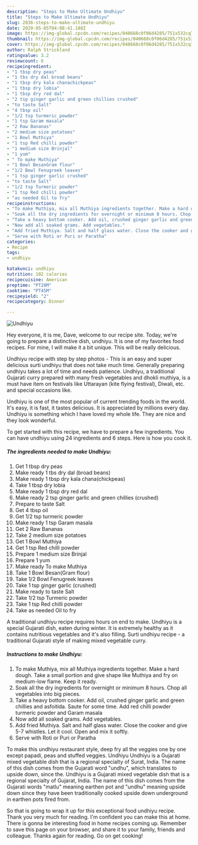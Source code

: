 ```yaml
---
description: "Steps to Make Ultimate Undhiyu"
title: "Steps to Make Ultimate Undhiyu"
slug: 2836-steps-to-make-ultimate-undhiyu
date: 2020-05-05T04:08:41.188Z
image: https://img-global.cpcdn.com/recipes/040668c0f06d4285/751x532cq70/undhiyu-recipe-main-photo.jpg
thumbnail: https://img-global.cpcdn.com/recipes/040668c0f06d4285/751x532cq70/undhiyu-recipe-main-photo.jpg
cover: https://img-global.cpcdn.com/recipes/040668c0f06d4285/751x532cq70/undhiyu-recipe-main-photo.jpg
author: Ralph Strickland
ratingvalue: 3.2
reviewcount: 6
recipeingredient:
- "1 tbsp dry peas"
- "1 tbs dry dal broad beans"
- "1 tbsp dry kala chanachickpeas"
- "1 tbsp dry lobia"
- "1 tbsp dry red dal"
- "2 tsp ginger garlic and green chillies crushed"
- "to taste Salt"
- "4 tbsp oil"
- "1/2 tsp turmeric powder"
- "1 tsp Garam masala"
- "2 Raw Bananas"
- "2 medium size potatoes"
- "1 Bowl Muthiya"
- "1 tsp Red chilli powder"
- "1 medium size Brinjal"
- "1 yum"
- " To make Muthiya"
- "1 Bowl BesanGram flour"
- "1/2 Bowl Fenugreek leaves"
- "1 tsp ginger garlic crushed"
- "to taste Salt"
- "1/2 tsp Turmeric powder"
- "1 tsp Red chilli powder"
- "as needed Oil to fry"
recipeinstructions:
- "To make Muthiya, mix all Muthiya ingredients together. Make a hard dough. Take a small portion and give shape like Muthiya and fry on medium-low flame. Keep it ready."
- "Soak all the dry ingredients for overnight or minimum 8 hours. Chop all vegetables into big pieces."
- "Take a heavy bottom cooker. Add oil, crushed ginger garlic and green chillies and asfoitida. Saute for some time. Add red chilli powder turmeric powder and Garam masala"
- "Now add all soaked grams. Add vegetables."
- "Add fried Muthiya. Salt and half glass water. Close the cooker and give 5-7 whistles. Let it cool. Open and mix it softly."
- "Serve with Roti or Puri or Paratha"
categories:
- Recipe
tags:
- undhiyu

katakunci: undhiyu 
nutrition: 102 calories
recipecuisine: American
preptime: "PT28M"
cooktime: "PT45M"
recipeyield: "2"
recipecategory: Dinner

---
```



![Undhiyu](https://img-global.cpcdn.com/recipes/040668c0f06d4285/751x532cq70/undhiyu-recipe-main-photo.jpg)

Hey everyone, it is me, Dave, welcome to our recipe site. Today, we're going to prepare a distinctive dish, undhiyu. It is one of my favorites food recipes. For mine, I will make it a bit unique. This will be really delicious.

Undhiyu recipe with step by step photos - This is an easy and super delicious surti undhiyu that does not take much time. Generally preparing undhiyu takes a lot of time and needs patience. Undhiyu, a traditional Gujarati curry prepared with many fresh vegetables and dhokli muthiya, is a must have item on festivals like Uttarayan (kite flying festival), Diwali, etc. and special occasions like.

Undhiyu is one of the most popular of current trending foods in the world. It's easy, it is fast, it tastes delicious. It is appreciated by millions every day. Undhiyu is something which I have loved my whole life. They are nice and they look wonderful.


To get started with this recipe, we have to prepare a few ingredients. You can have undhiyu using 24 ingredients and 6 steps. Here is how you cook it.

<!--inarticleads1-->

##### The ingredients needed to make Undhiyu:

1. Get 1 tbsp dry peas
1. Make ready 1 tbs dry dal (broad beans)
1. Make ready 1 tbsp dry kala chana(chickpeas)
1. Take 1 tbsp dry lobia
1. Make ready 1 tbsp dry red dal
1. Make ready 2 tsp ginger garlic and green chillies (crushed)
1. Prepare to taste Salt
1. Get 4 tbsp oil
1. Get 1/2 tsp turmeric powder
1. Make ready 1 tsp Garam masala
1. Get 2 Raw Bananas
1. Take 2 medium size potatoes
1. Get 1 Bowl Muthiya
1. Get 1 tsp Red chilli powder
1. Prepare 1 medium size Brinjal
1. Prepare 1 yum
1. Make ready  To make Muthiya
1. Take 1 Bowl Besan(Gram flour)
1. Take 1/2 Bowl Fenugreek leaves
1. Take 1 tsp ginger garlic (crushed)
1. Make ready to taste Salt
1. Take 1/2 tsp Turmeric powder
1. Take 1 tsp Red chilli powder
1. Take as needed Oil to fry


A traditional undhiyu recipe requires hours on end to make. Undhiyu is a special Gujarati dish, eaten during winter. It is extremely healthy as it contains nutritious vegetables and it&#39;s also filling. Surti undhiyu recipe - a traditional Gujarati style of making mixed vegetable curry. 

<!--inarticleads2-->

##### Instructions to make Undhiyu:

1. To make Muthiya, mix all Muthiya ingredients together. Make a hard dough. Take a small portion and give shape like Muthiya and fry on medium-low flame. Keep it ready.
1. Soak all the dry ingredients for overnight or minimum 8 hours. Chop all vegetables into big pieces.
1. Take a heavy bottom cooker. Add oil, crushed ginger garlic and green chillies and asfoitida. Saute for some time. Add red chilli powder turmeric powder and Garam masala
1. Now add all soaked grams. Add vegetables.
1. Add fried Muthiya. Salt and half glass water. Close the cooker and give 5-7 whistles. Let it cool. Open and mix it softly.
1. Serve with Roti or Puri or Paratha


To make this undhiyu restaurant style, deep fry all the veggies one by one except papadi, peas and stuffed veggies. Undhiyu Undhiyu is a Gujarati mixed vegetable dish that is a regional specialty of Surat, India. The name of this dish comes from the Gujarati word &#34;undhu&#34;, which translates to upside down, since the. Undhiyu is a Gujarati mixed vegetable dish that is a regional specialty of Gujarat, India. The name of this dish comes from the Gujarati words &#34;matlu&#34; meaning earthen pot and &#34;undhu&#34; meaning upside down since they have been traditionally cooked upside down underground in earthen pots fired from. 

So that is going to wrap it up for this exceptional food undhiyu recipe. Thank you very much for reading. I'm confident you can make this at home. There is gonna be interesting food in home recipes coming up. Remember to save this page on your browser, and share it to your family, friends and colleague. Thanks again for reading. Go on get cooking!
